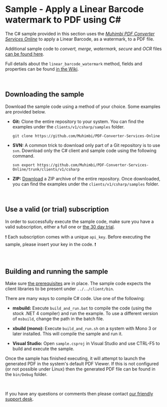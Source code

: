 # Sample - Apply a Linear Barcode watermark to PDF using C#

The C# sample provided in this section uses the [*Muhimbi PDF Converter Services Online*](https://github.com/Muhimbi/PDF-Converter-Services-Online) to apply a Linear Barcode, as a watermark, to a PDF file. 

Additional sample code to *convert, merge, watermark, secure* and *OCR* files [can be found here](../../).

Full details about the `linear_barcode_watermark` method, fields and properties can be found [in the Wiki](https://github.com/Muhimbi/PDF-Converter-Services-Online/wiki/API:-linear_barcode_watermark).

<br>

## Downloading the sample

Download the sample code using a method of your choice. Some examples are provided below.

- **Git:** Clone the entire repository to your system. You can find the examples under the `clients/v1/csharp/samples` folder.<br>
   
     `git clone https://github.com/Muhimbi/PDF-Converter-Services-Online`

- **SVN:** A common trick to download only part of a Git repository  is to use `svn`. Download only the C# client and sample code using the following command.<br>

     `svn export https://github.com/Muhimbi/PDF-Converter-Services-Online/trunk/clients/v1/csharp`

- **ZIP:** [Download](https://github.com/Muhimbi/PDF-Converter-Services-Online/zipball/master/) a ZIP archive of the entire repository. Once downloaded, you can find the examples under the `clients/v1/csharp/samples` folder.

<br>

## Use a valid (or trial) subscription

In order to successfully execute the sample code, make sure you have a valid subscription, either a full one or [the 30 day trial](https://support.muhimbi.com/hc/en-us/articles/115002816048-Getting-started-with-the-PDF-Converter-Services-Online).

:exclamation: Each subscription comes with a unique `api_key`. Before executing the sample, please insert your key in the code. :exclamation:


<br>

## Building and running the sample

Make sure [the prerequisites](https://github.com/Muhimbi/PDF-Converter-Services-Online/tree/master/clients/v1/csharp#prerequisites) are in place. The sample code expects the client libraries to be present under `../../client/bin`.

There are many ways to compile C# code. Use one of the following:

- **msbuild:** Execute `build_and_run.bat` to compile the code (using the stock .NET 4 compiler) and run the example. To use a different version of `msbuild`, change the path in the batch file.

- **xbuild (mono):** Execute `build_and_run.sh` on a system with Mono 3 or later installed. This will compile the sample and run it.

- **Visual Studio:** Open `sample.csproj` in Visual Studio and use CTRL-F5 to build and execute the sample.

Once the sample has finished executing, it will attempt to launch the generated PDF in the system's default PDF Viewer. If this is not configured (or not possible under Linux) then the generated PDF file can be found in the `bin/Debug` folder.

<br>

If you have any questions or comments then please contact [our friendly support desk](http://www.muhimbi-online.com/contact).

